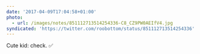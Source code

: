 ```yaml
---
date: '2017-04-09T17:04:58+01:00'
photo:
  - url: /images/notes/851112713514254336-C8_CZ9PW0AEIfV4.jpg
syndicated: 'https://twitter.com/roobottom/status/851112713514254336'
---
```

Cute kid: check. ✅ 
